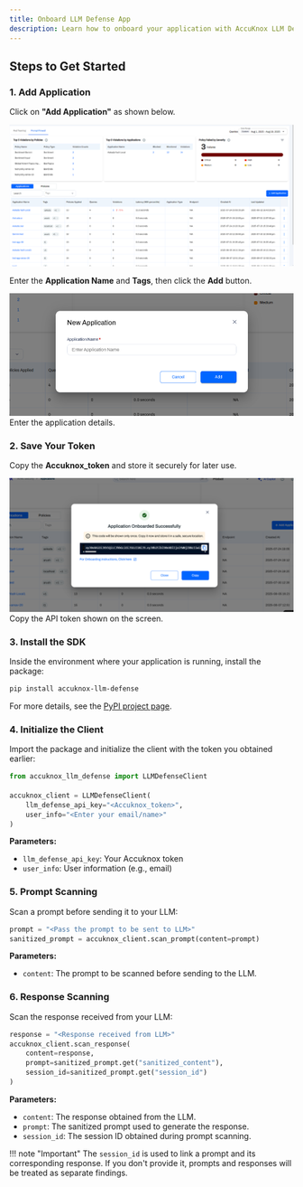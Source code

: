 ```yaml
---
title: Onboard LLM Defense App
description: Learn how to onboard your application with AccuKnox LLM Defense using the Python SDK. This guide covers steps from application registration to scanning prompts and responses for sensitive information.
---
```


## Steps to Get Started

### **1. Add Application**

Click on **"Add Application"** as shown below.

![image-20250114-184710.png](./images/llm-defense-app-onboard/1.png)

Enter the **Application Name** and **Tags**, then click the **Add** button.

![image-20250114-184710.png](./images/llm-defense-app-onboard/2.png)
Enter the application details.

### **2. Save Your Token**

Copy the **Accuknox_token** and store it securely for later use.

![image-20250114-184710.png](./images/llm-defense-app-onboard/3.png)
Copy the API token shown on the screen.

### **3. Install the SDK**

Inside the environment where your application is running, install the package:

```bash
pip install accuknox-llm-defense
```

For more details, see the [PyPI project page](https://pypi.org/project/accuknox-llm-defense/).

### **4. Initialize the Client**

Import the package and initialize the client with the token you obtained earlier:

```python
from accuknox_llm_defense import LLMDefenseClient

accuknox_client = LLMDefenseClient(
    llm_defense_api_key="<Accuknox_token>",
    user_info="<Enter your email/name>"
)
```

**Parameters:**

  * `llm_defense_api_key`: Your Accuknox token
  * `user_info`: User information (e.g., email)

### **5. Prompt Scanning**

Scan a prompt before sending it to your LLM:

```python
prompt = "<Pass the prompt to be sent to LLM>"
sanitized_prompt = accuknox_client.scan_prompt(content=prompt)
```

**Parameters:**

  * `content`: The prompt to be scanned before sending to the LLM.

### **6. Response Scanning**

Scan the response received from your LLM:

```python
response = "<Response received from LLM>"
accuknox_client.scan_response(
    content=response,
    prompt=sanitized_prompt.get("sanitized_content"),
    session_id=sanitized_prompt.get("session_id")
)
```

**Parameters:**

  * `content`: The response obtained from the LLM.
  * `prompt`: The sanitized prompt used to generate the response.
  * `session_id`: The session ID obtained during prompt scanning.

!!! note "Important"
    The `session_id` is used to link a prompt and its corresponding response. If you don't provide it, prompts and responses will be treated as separate findings.